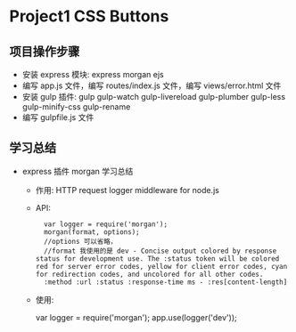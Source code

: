 # Project1 CSS Buttons

## 项目操作步骤

- 安装 express 模块: express morgan ejs
- 编写 app.js 文件，编写 routes/index.js 文件，编写 views/error.html 文件
- 安装 gulp 插件: gulp gulp-watch gulp-livereload gulp-plumber gulp-less gulp-minify-css gulp-rename
- 编写 gulpfile.js 文件

## 学习总结

- express 插件 morgan 学习总结

    - 作用: HTTP request logger middleware for node.js
    - API:
    
            var logger = require('morgan');
            morgan(format, options);  
            //options 可以省略，
            //format 我使用的是 dev - Concise output colored by response status for development use. The :status token will be colored red for server error codes, yellow for client error codes, cyan for redirection codes, and uncolored for all other codes.      
            :method :url :status :response-time ms - :res[content-length]
    
    - 使用:
    
        var logger = require('morgan');
        app.use(logger('dev'));
        
